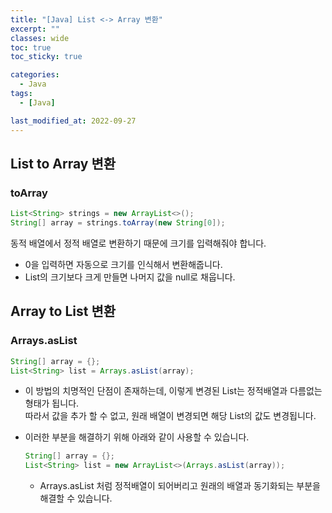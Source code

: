 ```yaml
---
title: "[Java] List <-> Array 변환"
excerpt: ""
classes: wide
toc: true
toc_sticky: true

categories:
  - Java
tags:
  - [Java]

last_modified_at: 2022-09-27
---
```


## List to Array 변환

### toArray

```java
List<String> strings = new ArrayList<>();
String[] array = strings.toArray(new String[0]);
```

동적 배열에서 정적 배열로 변환하기 때문에 크기를 입력해줘야 합니다.

* 0을 입력하면 자동으로 크기를 인식해서 변환해줍니다.
* List의 크기보다 크게 만들면 나머지 값을 null로 채웁니다.

## Array to List 변환

### Arrays.asList

```java
String[] array = {};
List<String> list = Arrays.asList(array);
```

* 이 방법의 치명적인 단점이 존재하는데, 이렇게 변경된 List는 정적배열과 다름없는 형태가 됩니다.   
  따라서 값을 추가 할 수 없고, 원래 배열이 변경되면 해당 List의 값도 변경됩니다.

* 이러한 부분을 해결하기 위해 아래와 같이 사용할 수 있습니다.

  ```java
  String[] array = {};
  List<String> list = new ArrayList<>(Arrays.asList(array));
  ```

  * Arrays.asList 처럼 정적배열이 되어버리고 원래의 배열과 동기화되는 부분을 해결할 수 있습니다.